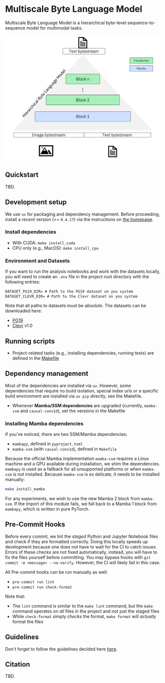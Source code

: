 # Multiscale Byte Language Model

Multiscale Byte Language Model is a hierarchical byte-level sequence-to-sequence model for multimodal tasks.

<p align="center">
    <img src="assets/mblm.png" alt="mblm-architecture" width="600"/>
</p>

## Quickstart

TBD.

## Development setup

We use `uv` for packaging and dependency management. Before proceeding, install a recent version (>= `0.4.17`) via the instructions on [the homepage](https://docs.astral.sh/uv/getting-started/installation/).

### Install dependencies

- With CUDA: `make install_cuda`
- CPU only (e.g., MacOS): `make install_cpu`

### Environment and Datasets

If you want to run the analysis notebooks and work with the datasets locally, you will need to create an `.env` file in the project root directory with the following entries:

```
DATASET_PG19_DIR= # Path to the PG19 dataset on you system
DATASET_CLEVR_DIR= # Path to the Clevr dataset on you system
```

Note that all paths to datasets must be _absolute_. The datasets can be downloaded here:

- [PG19](https://github.com/google-deepmind/pg19)
- [Clevr](https://cs.stanford.edu/people/jcjohns/clevr/) v1.0

## Running scripts

- Project-related tasks (e.g., installing dependencies, running tests) are defined in the [Makefile](Makefile)

## Dependency management

Most of the dependencies are installed via `uv`. However, some dependencies that require no build isolation, special index urls or a specific build environment are installed via `uv pip` directly, see the Makefile.

- Whenever **Mamba/SSM dependencies** are upgraded (currently, `mamba-ssm` and `causal-conv1d`), set the versions in the Makefile

### Installing Mamba dependencies

If you've noticed, there are two SSM/Mamba dependencies:

- `mambapy`, defined in `pyproject.toml`
- `mamba-ssm` (with `causal-conv1d`), defined in `Makefile`

Because the official Mamba implementation `mamba-ssm` requires a Linux machine and a GPU available during installation, we shim the dependencies. `mambapy` is used as a fallback for all unsupported platforms or when `mamba-ssm` is not installed. Because `mamba-ssm` is so delicate, it needs to be installed manually:

```sh
make install_mamba
```

For any experiments, we wish to use the new Mamba 2 block from `mamba-ssm`. If the import of this module fails, we fall back to a Mamba 1 block from `mambapy`, which is written in pure PyTorch.

## Pre-Commit Hooks

Before every commit, we lint the _staged_ Python and Jupyter Notebook files and check if they are formatted correctly. Doing this locally speeds up development because one does not have to wait for the CI to catch issues. Errors of these checks are not fixed automatically, instead, you will have to fix the files yourself before committing. You may bypass hooks with `git commit -m <message> --no-verify`. However, the CI will likely fail in this case.

All Pre-commit hooks can be run manually as well:

- `pre-commit run lint`
- `pre-commit run check-format`

Note that:

- The `lint` command is similar to the `make lint` command, but the `make` command operates on _all_ files in the project and not just the staged files
- While `check-format` simply _checks_ the format, `make format` will _actually_ format the files

## Guidelines

Don't forget to follow the guidelines decided here [here](https://github.ibm.com/AI4SD/ai4sd-misc/blob/main/markdown/coding_guidelines.md).

## Citation

TBD.
